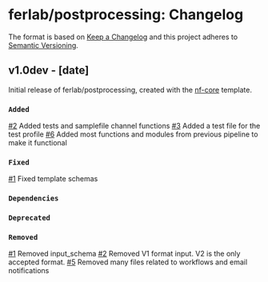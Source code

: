 # ferlab/postprocessing: Changelog

The format is based on [Keep a Changelog](https://keepachangelog.com/en/1.0.0/)
and this project adheres to [Semantic Versioning](https://semver.org/spec/v2.0.0.html).

## v1.0dev - [date]

Initial release of ferlab/postprocessing, created with the [nf-core](https://nf-co.re/) template.

### `Added`
[#2](https://github.com/FelixAntoineLeSieur/Post-processing-Pipeline/pull/2) Added tests and samplefile channel functions
[#3](https://github.com/FelixAntoineLeSieur/Post-processing-Pipeline/pull/3) Added a test file for the test profile
[#6](https://github.com/Ferlab-Ste-Justine/Post-processing-Pipeline/pull/6) Added most functions and modules from previous pipeline to make it functional

### `Fixed`
[#1](https://github.com/FelixAntoineLeSieur/Post-processing-Pipeline/pull/1) Fixed template schemas

### `Dependencies`

### `Deprecated`

### `Removed`
[#1](https://github.com/FelixAntoineLeSieur/Post-processing-Pipeline/pull/1) Removed input_schema
[#2](https://github.com/FelixAntoineLeSieur/Post-processing-Pipeline/pull/2) Removed V1 format input. V2 is the only accepted format.
[#5](https://github.com/Ferlab-Ste-Justine/Post-processing-Pipeline/pull/5) Removed many files related to workflows and email notifications

